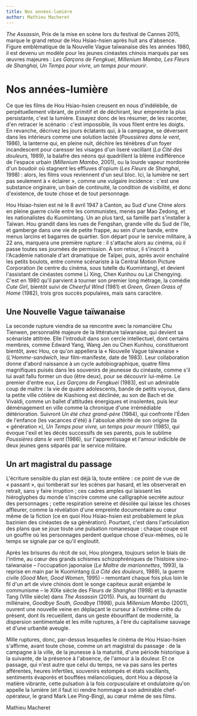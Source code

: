 ```yaml
---
title: Nos années-lumière
author: Mathieu Macheret
---
```


*The Assassin*, Prix de la mise en scène lors du festival de Cannes 2015, marque le grand retour de Hou Hsiao-hsien après huit ans d'absence. Figure emblématique de la Nouvelle Vague taïwanaise dès les années 1980, il est devenu un modèle pour les jeunes cinéastes chinois marqués par ses œuvres majeures&nbsp;: *Les Garçons de Fengkuei, Millenium Mambo, Les Fleurs de Shanghai, Un Temps pour vivre, un temps pour mourir*.

# Nos années-lumière

Ce que les films de Hou Hsiao-hsien creusent en nous d'indélébile, de perpétuellement vibrant, de primitif et de déchirant, leur empreinte la plus persistante, c'est la lumière. Essayez donc de les résumer, de les raconter, d'en retracer le scénario&nbsp;: c'est impossible, ils vous filent entre les doigts. En revanche, décrivez les jours éclatants qui, à la campagne, se déversent dans les intérieurs comme une solution lactée (*Poussières dans le vent*, 1986), la lanterne qui, en pleine nuit, déchire les ténèbres d'un foyer incandescent pour caresser les visages d'un liseré vacillant (*La Cité des douleurs,* 1989), la balafre des néons qui quadrillent la blême indifférence de l'espace urbain (*Millenium Mambo*, 2001), ou la lourde vapeur mordorée d'un boudoir où stagnent les effluves d'opium (*Les Fleurs de Shanghai*, 1998)&nbsp;: alors, les films vous reviennent d'un seul bloc. Ici, la lumière ne sert pas seulement à «&nbsp;éclairer&nbsp;», comme une vulgaire incidence&nbsp;: c'est une substance originaire, un bain de continuité, la condition de visibilité, et donc d'existence, de toute chose et de tout personnage.

Hou Hsiao-hsien est né le 8 avril 1947 à Canton, au Sud d'une Chine alors en pleine guerre civile entre les communistes, menés par Mao Zedong, et les nationalistes du Kuomintang. Un an plus tard, sa famille part s'installer à Taïwan. Hou grandit dans les rues de Fengshan, grande ville du Sud de l'île, et gamberge dans une vie de petite frappe, au sein d'une bande, entre menus larcins et bagarres de quartier. Son départ pour le service militaire, à 22 ans, marquera une première rupture&nbsp;: il s'attache alors au cinéma, où il passe toutes ses journées de permission. À son retour, il s'inscrit à l'Académie nationale d'art dramatique de Taïpei, puis, après avoir enchaîné les petits boulots, entre comme scénariste à la Central Motion Picture Corporation (le centre du cinéma, sous tutelle du Kuomintang), et devient l'assistant de cinéastes comme Li Xing, Chen Kunhou ou Lai Chengying. C'est en 1980 qu'il parvient à tourner son premier long métrage, la comédie *Cute Girl*, bientôt suivi de *Cheerful Wind* (1981) et *Green, Green Grass of Home* (1982), trois gros succès populaires, mais sans caractère.

## Une Nouvelle Vague taïwanaise

La seconde rupture viendra de sa rencontre avec la romancière Chu Tienwen, personnalité majeure de la littérature taïwanaise, qui devient sa scénariste attitrée. Elle l'introduit dans son cercle intellectuel, dont certains membres, comme Edward Yang, Wang Jen ou Chen Kunhou, constitueront bientôt, avec Hou, ce qu'on appellera la «&nbsp;Nouvelle Vague taïwanaise&nbsp;» (*L'Homme-sandwich*, leur film-manifeste, date de 1983). Leur collaboration donne d'abord naissance à un cycle autobiographique, quatre films magnifiques puisés dans les souvenirs de jeunesse du cinéaste, comme s'il lui avait fallu former un duo (être deux), pour se découvrir lui-même. Le premier d'entre eux, *Les Garçons de Fengkuei* (1983), est un admirable coup de maître&nbsp;: la vie de quatre adolescents, bande de petits voyous, dans la petite ville côtière de Kiashiong est déclinée, au son de Bach et de Vivaldi, comme un ballet d'attitudes énergiques et insolentes, puis leur déménagement en ville comme la chronique d'une irrémédiable détérioration. Suivront *Un été chez grand-père* (1984), qui confronte l'Éden de l'enfance (les vacances d'été) à l'absolue altérité de son origine (la «&nbsp;génération&nbsp;»), *Un Temps pour vivre, un temps pour mourir* (1985), qui évoque l'exil et les décès successifs de ses parents, puis le sublime *Poussières dans le vent* (1986), sur l'apprentissage et l'amour indicible de deux jeunes gens séparés par le service militaire.

## Un art magistral du passage

L'écriture sensible du plan est déjà là, toute entière&nbsp;: ce point de vue de «&nbsp;passant&nbsp;», qui tomberait sur les scènes par hasard, et les observerait en retrait, sans y faire irruption&nbsp;; ces cadres amples qui laissent les hiéroglyphes du monde s'inscrire comme une calligraphie secrète autour des personnages&nbsp;; cette respiration sereine et désolée qui laisse les choses affleurer, comme la révélation d'une empreinte documentaire au cœur même de la fiction (ce en quoi Hou Hsiao-hsien est probablement le plus bazinien des cinéastes de sa génération). Pourtant, c'est dans l'articulation des plans que se joue toute une pulsation romanesque&nbsp;: chaque coupe est un gouffre où les personnages perdent quelque chose d'eux-mêmes, où le temps se signale par ce qu'il engloutit.

Après les brisures du récit de soi, Hou plongera, toujours selon le biais de l'intime, au cœur des grands schismes schizophréniques de l'histoire sino-taïwanaise –&nbsp;l'occupation japonaise (*Le Maître de marionnettes*, 1993), la reprise en main par le Kuomintang (*La Cité des douleurs*, 1989), la guerre civile (*Good Men, Good Women*, 1995)&nbsp;– remontant chaque fois plus loin le fil d'un art de vivre chinois dont le songe capiteux aurait enjambé le communisme –&nbsp;le XIXe siècle des *Fleurs de Shanghai* (1998) et la dynastie Tang (VIIIe siècle) dans *The Assassin* (2015). Puis, au tournant du millénaire, *Goodbye South, Goodbye* (1998), puis *Millenium Mambo* (2001), ouvrent une nouvelle veine en déplaçant le curseur à l'extrême crête du présent, dont ils recueillent, dans un geste ébouriffant de modernité, la dispersion sentimentale et les mille ruptures, à l'ère du capitalisme sauvage et d'une urbanité aveugle.

Mille ruptures, donc, par-dessus lesquelles le cinéma de Hou Hsiao-hsien s'affirme, avant toute chose, comme un art magistral du passage&nbsp;: de la campagne à la ville, de la jeunesse à la maturité, d'une période historique à la suivante, de la présence à l'absence, de l'amour à la douleur. Et ce passage, qui n'est autre que celui du temps, ne va pas sans les pertes afférentes, heures infertiles, souvenirs estompés et états vacillants, sentiments évaporés et bouffées mélancoliques, dont Hou a déposé la matière vibrante, cette pulsation à la fois corpusculaire et ondulatoire qu'on appelle la lumière (et il faut ici rendre hommage à son admirable chef-opérateur, le grand Mark Lee Ping-Bing), au cœur même de ses films.

Mathieu Macheret